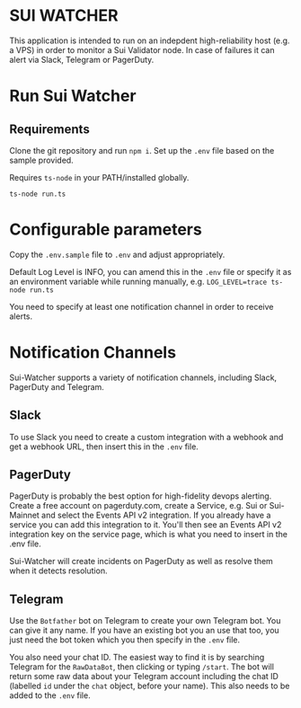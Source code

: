 # SUI WATCHER

This application is intended to run on an indepdent high-reliability host (e.g. a VPS) in order to monitor a Sui Validator node. In case of failures it can alert via Slack, Telegram or PagerDuty.

# Run Sui Watcher

## Requirements

Clone the git repository and run `npm i`. Set up the `.env` file based on the sample provided.

Requires `ts-node` in your PATH/installed globally.

```ts-node run.ts```

# Configurable parameters

Copy the `.env.sample` file to `.env` and adjust appropriately.

Default Log Level is INFO, you can amend this in the `.env` file or specify it as an environment variable while running manually, e.g. `LOG_LEVEL=trace ts-node run.ts`

You need to specify at least one notification channel in order to receive alerts.

# Notification Channels

Sui-Watcher supports a variety of notification channels, including Slack, PagerDuty and Telegram.

## Slack

To use Slack you need to create a custom integration with a webhook and get a webhook URL, then insert this in the `.env` file.

## PagerDuty

PagerDuty is probably the best option for high-fidelity devops alerting. Create a free account on pagerduty.com, create a Service, e.g. Sui or Sui-Mainnet and select the Events API v2 integration. If you already have a service you can add this integration to it. You'll then see an Events API v2 integration key on the service page, which is what you need to insert in the .env file.

Sui-Watcher will create incidents on PagerDuty as well as resolve them when it detects resolution.

## Telegram

Use the `Botfather` bot on Telegram to create your own Telegram bot. You can give it any name. If you have an existing bot you an use that too, you just need the bot token which you then specify in the `.env` file.

You also need your chat ID. The easiest way to find it is by searching Telegram for the `RawDataBot`, then clicking or typing `/start`. The bot will return some raw data about your Telegram account including the chat ID (labelled `id` under the `chat` object, before your name). This also needs to be added to the `.env` file.
